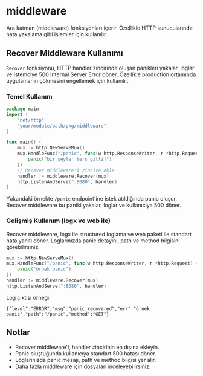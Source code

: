 # middleware

Ara katman (middleware) fonksiyonları içerir. Özellikle HTTP sunucularında hata yakalama gibi işlemler için kullanılır.

## Recover Middleware Kullanımı

`Recover` fonksiyonu, HTTP handler zincirinde oluşan panikleri yakalar, loglar ve istemciye 500 Internal Server Error döner. Özellikle production ortamında uygulamanın çökmesini engellemek için kullanılır.

### Temel Kullanım

```go
package main
import (
    "net/http"
    "your/module/path/pkg/middleware"
)

func main() {
    mux := http.NewServeMux()
    mux.HandleFunc("/panic", func(w http.ResponseWriter, r *http.Request) {
        panic("bir şeyler ters gitti!")
    })
    // Recover middleware'i zincire ekle
    handler := middleware.Recover(mux)
    http.ListenAndServe(":8080", handler)
}
```

Yukarıdaki örnekte `/panic` endpoint'ine istek atıldığında panic oluşur, Recover middleware bu paniki yakalar, loglar ve kullanıcıya 500 döner.

### Gelişmiş Kullanım (logx ve web ile)

Recover middleware, logx ile structured loglama ve web paketi ile standart hata yanıtı döner. Loglarınızda panic detayını, path ve method bilgisini görebilirsiniz.

```go
mux := http.NewServeMux()
mux.HandleFunc("/panic", func(w http.ResponseWriter, r *http.Request) {
    panic("örnek panic")
})
handler := middleware.Recover(mux)
http.ListenAndServe(":8080", handler)
```

Log çıktısı örneği:
```
{"level":"ERROR","msg":"panic recovered","err":"örnek panic","path":"/panic","method":"GET"}
```

## Notlar
- Recover middleware'i, handler zincirinin en dışına ekleyin.
- Panic oluştuğunda kullanıcıya standart 500 hatası döner.
- Loglarınızda panic mesajı, path ve method bilgisi yer alır.
- Daha fazla middleware için dosyaları inceleyebilirsiniz.
